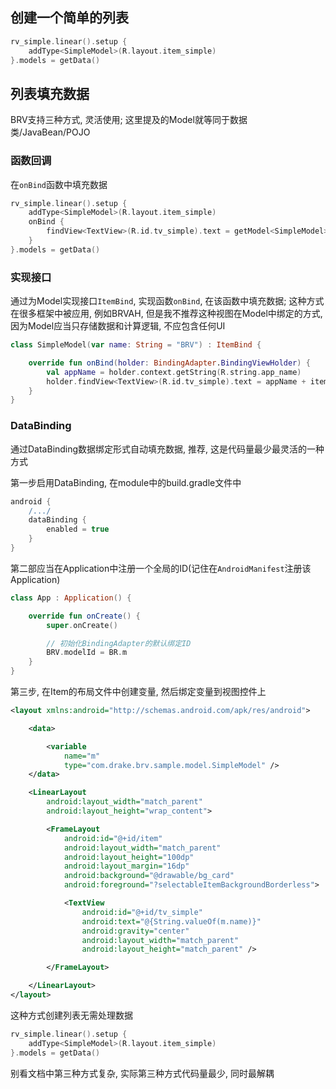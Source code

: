 ## 创建一个简单的列表

```kotlin
rv_simple.linear().setup {
    addType<SimpleModel>(R.layout.item_simple)
}.models = getData()
```



## 列表填充数据

BRV支持三种方式, 灵活使用; 这里提及的Model就等同于数据类/JavaBean/POJO



### 函数回调

在`onBind`函数中填充数据

```kotlin
rv_simple.linear().setup {
    addType<SimpleModel>(R.layout.item_simple)
    onBind {
        findView<TextView>(R.id.tv_simple).text = getModel<SimpleModel>().name
    }
}.models = getData()
```





### 实现接口

通过为Model实现接口`ItemBind`, 实现函数`onBind`, 在该函数中填充数据; 这种方式在很多框架中被应用, 例如BRVAH, 但是我不推荐这种视图在Model中绑定的方式, 因为Model应当只存储数据和计算逻辑, 不应包含任何UI

```kotlin
class SimpleModel(var name: String = "BRV") : ItemBind {

    override fun onBind(holder: BindingAdapter.BindingViewHolder) {
        val appName = holder.context.getString(R.string.app_name)
        holder.findView<TextView>(R.id.tv_simple).text = appName + itemPosition
    }
}
```





### DataBinding

通过DataBinding数据绑定形式自动填充数据, 推荐, 这是代码量最少最灵活的一种方式



第一步启用DataBinding, 在module中的build.gradle文件中

```groovy
android {
	/.../
    dataBinding {
        enabled = true
    }
}
```



第二部应当在Application中注册一个全局的ID(记住在`AndroidManifest`注册该Application)

```kotlin
class App : Application() {

    override fun onCreate() {
        super.onCreate()

        // 初始化BindingAdapter的默认绑定ID
        BRV.modelId = BR.m
    }
}
```



第三步, 在Item的布局文件中创建变量, 然后绑定变量到视图控件上

```xml
<layout xmlns:android="http://schemas.android.com/apk/res/android">

    <data>

        <variable
            name="m"
            type="com.drake.brv.sample.model.SimpleModel" />
    </data>

    <LinearLayout
        android:layout_width="match_parent"
        android:layout_height="wrap_content">

        <FrameLayout
            android:id="@+id/item"
            android:layout_width="match_parent"
            android:layout_height="100dp"
            android:layout_margin="16dp"
            android:background="@drawable/bg_card"
            android:foreground="?selectableItemBackgroundBorderless">

            <TextView
				android:id="@+id/tv_simple"
                android:text="@{String.valueOf(m.name)}"
                android:gravity="center"
                android:layout_width="match_parent"
                android:layout_height="match_parent" />

        </FrameLayout>

    </LinearLayout>
</layout>
```



这种方式创建列表无需处理数据

```kotlin
rv_simple.linear().setup {
    addType<SimpleModel>(R.layout.item_simple)
}.models = getData()
```



别看文档中第三种方式复杂, 实际第三种方式代码量最少, 同时最解耦

